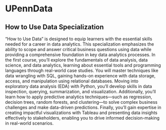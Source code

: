 # UPennData
## How to Use Data Specialization

“How to Use Data” is designed to equip learners with the essential skills needed for a career in data analytics. This specialization emphasizes the ability to scope and answer critical business questions using data while providing a comprehensive foundation in key data analytics processes. In the first course, you’ll explore the fundamentals of data analysis, data science, and data analytics, learning about essential tools and programming languages through real-world case studies. You will master techniques like data wrangling with SQL, gaining hands-on experience with data storage, access, and manipulation using relational databases. Moving into exploratory data analysis (EDA) with Python, you’ll develop skills in data inspection, querying, summarization, and visualization. Additionally, you’ll learn how to apply predictive analytics techniques—such as regression, decision trees, random forests, and clustering—to solve complex business challenges and make data-driven predictions. Finally, you’ll gain expertise in creating impactful visualizations with Tableau and presenting data insights effectively to stakeholders, enabling you to drive informed decision-making in real-world scenarios. 
